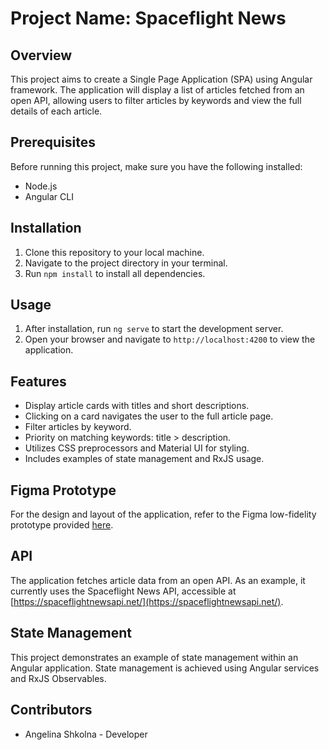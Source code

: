# Project Name: Spaceflight News

## Overview

This project aims to create a Single Page Application (SPA) using Angular framework. The application will display a list of articles fetched from an open API, allowing users to filter articles by keywords and view the full details of each article.

## Prerequisites

Before running this project, make sure you have the following installed:

- Node.js
- Angular CLI

## Installation

1. Clone this repository to your local machine.
2. Navigate to the project directory in your terminal.
3. Run `npm install` to install all dependencies.

## Usage

1. After installation, run `ng serve` to start the development server.
2. Open your browser and navigate to `http://localhost:4200` to view the application.

## Features

- Display article cards with titles and short descriptions.
- Clicking on a card navigates the user to the full article page.
- Filter articles by keyword.
- Priority on matching keywords: title > description.
- Utilizes CSS preprocessors and Material UI for styling.
- Includes examples of state management and RxJS usage.

## Figma Prototype

For the design and layout of the application, refer to the Figma low-fidelity prototype provided [here](link).

## API

The application fetches article data from an open API. As an example, it currently uses the Spaceflight News API, accessible at [https://spaceflightnewsapi.net/](https://spaceflightnewsapi.net/).

## State Management

This project demonstrates an example of state management within an Angular application. State management is achieved using Angular services and RxJS Observables.

## Contributors

- Angelina Shkolna - Developer